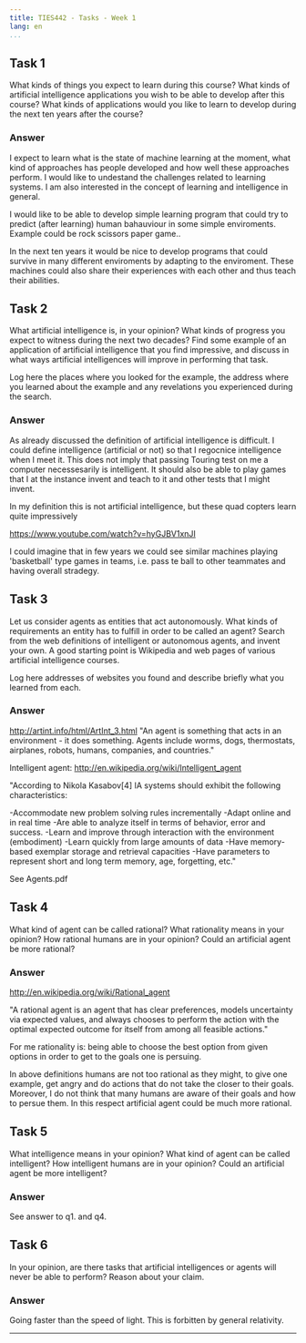 ```yaml
---
title: TIES442 - Tasks - Week 1
lang: en
...
```


## Task 1

What kinds of things you expect to learn during this course? What kinds of
artificial intelligence applications you wish to be able to develop after this
course? What kinds of applications would you like to learn to develop during the
next ten years after the course?

### Answer
I expect to learn what is the state of machine learning at the moment, what kind of approaches has people developed and how well these approaches perform. I would like to undestand the challenges related to learning systems. I am also interested in the concept of learning and intelligence in general. 

I would like to be able to develop simple learning program that could try to predict (after learning) human bahauviour in some simple enviroments. Example could be rock scissors paper game..

In the next ten years it would be nice to develop programs that could survive in many different enviroments by adapting to the enviroment. These machines could also share their experiences with each other and thus teach their abilities.

## Task 2

What artificial intelligence is, in your opinion? What kinds of progress you
expect to witness during the next two decades? Find some example of an
application of artificial intelligence that you find impressive, and discuss in
what ways artificial intelligences will improve in performing that task.

Log here the places where you looked for the example, the address where you
learned about the example and any revelations you experienced during the search.

### Answer
As already discussed the definition of artificial intelligence is difficult. I could define intelligence (artificial or not) so that I regocnice intelligence when I meet it. This does not imply that passing Touring test on me a computer necessesarily is intelligent. It should also be able to play games that I at the instance invent and teach to it and other tests that I might invent.

In my definition this is not artificial intelligence, but these quad copters learn quite impressively

https://www.youtube.com/watch?v=hyGJBV1xnJI

I could imagine that in few years we could see similar machines playing 'basketball' type games in teams, i.e. pass te ball to other teammates and having overall stradegy.


## Task 3

Let us consider agents as entities that act autonomously. What kinds of
requirements an entity has to fulfill in order to be called an agent? Search
from the web definitions of intelligent or autonomous agents, and invent your
own. A good starting point is Wikipedia and web pages of various artificial
intelligence courses.

Log here addresses of websites you found and describe briefly what you learned
from each.


### Answer
http://artint.info/html/ArtInt_3.html
"An agent is something that acts in an environment - it does something. Agents include worms, dogs, thermostats, airplanes, robots, humans, companies, and countries."


Intelligent agent:
http://en.wikipedia.org/wiki/Intelligent_agent

"According to Nikola Kasabov[4] IA systems should exhibit the following characteristics:

-Accommodate new problem solving rules incrementally
-Adapt online and in real time
-Are able to analyze itself in terms of behavior, error and success.
-Learn and improve through interaction with the environment (embodiment)
-Learn quickly from large amounts of data
-Have memory-based exemplar storage and retrieval capacities
-Have parameters to represent short and long term memory, age, forgetting, etc."

See Agents.pdf


## Task 4

What kind of agent can be called rational? What rationality means in your
opinion? How rational humans are in your opinion? Could an artificial agent be
more rational?

### Answer
http://en.wikipedia.org/wiki/Rational_agent

"A rational agent is an agent that has clear preferences, models uncertainty via expected values, and always chooses to perform the action with the optimal expected outcome for itself from among all feasible actions."

For me rationality is: being able to choose the best option from given options in order to get to the goals one is persuing. 

In above definitions humans are not too rational as they might, to give one example, get angry and do actions that do not take the closer to their goals. Moreover, I do not think that many humans are aware of their goals and how to persue them. In this respect artificial agent could be much more rational.

## Task 5

What intelligence means in your opinion? What kind of agent can be called
intelligent? How intelligent humans are in your opinion? Could an artificial
agent be more intelligent?

### Answer 

See answer to q1. and q4.  

## Task 6

In your opinion, are there tasks that artificial intelligences or agents will
never be able to perform? Reason about your claim.

### Answer

Going faster than the speed of light. This is forbitten by general relativity.


----
